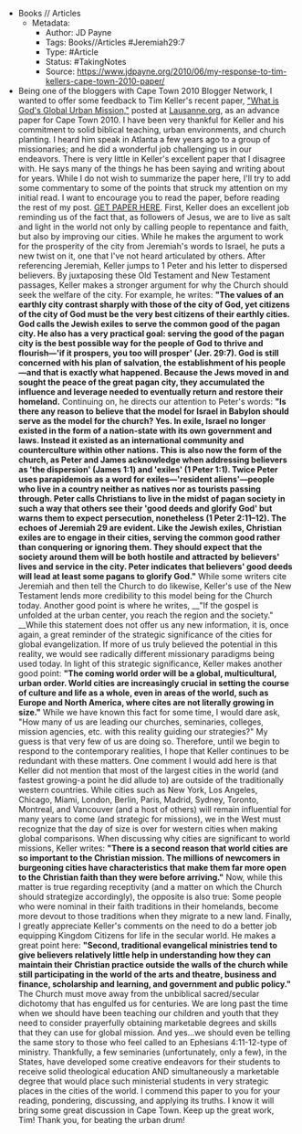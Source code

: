 - Books // Articles
    - Metadata:
        - Author: JD Payne
        - Tags: Books//Articles #Jeremiah29:7
        - Type: #Article
        - Status: #TakingNotes
        - Source: https://www.jdpayne.org/2010/06/my-response-to-tim-kellers-cape-town-2010-paper/
- Being one of the bloggers with Cape Town 2010 Blogger Network, I wanted to offer some feedback to Tim Keller's recent paper, ["What is God's Global Urban Mission,"](http://conversation.lausanne.org/conversations/detail/10282#article_page_1) posted at [Lausanne.org](http://Lausanne.org), as an advance paper for Cape Town 2010. I have been very thankful for Keller and his commitment to solid biblical teaching, urban environments, and church planting. I heard him speak in Atlanta a few years ago to a group of missionaries; and he did a wonderful job challenging us in our endeavors. There is very little in Keller's excellent paper that I disagree with. He says many of the things he has been saying and writing about for years. While I do not wish to summarize the paper here, I'll try to add some commentary to some of the points that struck my attention on my initial read. I want to encourage you to read the paper, before reading the rest of my post. [GET PAPER HERE](http://conversation.lausanne.org/conversations/detail/10282#article_page_1). First, Keller does an excellent job reminding us of the fact that, as followers of Jesus, we are to live as salt and light in the world not only by calling people to repentance and faith, but also by improving our cities. While he makes the argument to work for the prosperity of the city from Jeremiah's words to Israel, he puts a new twist on it, one that I've not heard articulated by others. After referencing Jeremiah, Keller jumps to 1 Peter and his letter to dispersed believers. By juxtaposing these Old Testament and New Testament passages, Keller makes a stronger argument for why the Church should seek the welfare of the city. For example, he writes: __"The values of an earthly city contrast sharply with those of the city of God, yet citizens of the city of God must be the very best citizens of their earthly cities. God calls the Jewish exiles to serve the common good of the pagan city. He also has a very practical goal: serving the good of the pagan city is the best possible way for the people of God to thrive and flourish—'if it prospers, you too will prosper' (Jer. 29:7). God is still concerned with his plan of salvation, the establishment of his people—and that is exactly what happened. Because the Jews moved in and sought the peace of the great pagan city, they accumulated the influence and leverage needed to eventually return and restore their homeland.__ Continuing on, he directs our attention to Peter's words: __"Is there any reason to believe that the model for Israel in Babylon should serve as the model for the church? Yes. In exile, Israel no longer existed in the form of a nation-state with its own government and laws. Instead it existed as an international community and counterculture within other nations. This is also now the form of the church, as Peter and James acknowledge when addressing believers as 'the dispersion' (James 1:1) and 'exiles' (1 Peter 1:1). Twice Peter uses __parapidemois__ as a word for exiles—'resident aliens'—people who live in a country neither as natives nor as tourists passing through. Peter calls Christians to live in the midst of pagan society in such a way that others see their 'good deeds and glorify God' but warns them to expect persecution, nonetheless (1 Peter 2:11–12). The echoes of Jeremiah 29 are evident. Like the Jewish exiles, Christian exiles are to engage in their cities, serving the common good rather than conquering or ignoring them. They should expect that the society around them will be both hostile and attracted by believers' lives and service in the city. Peter indicates that believers' good deeds will lead at least some pagans to glorify God."__ While some writers cite Jeremiah and then tell the Church to do likewise, Keller's use of the New Testament lends more credibility to this model being for the Church today. Another good point is where he writes, __"If the gospel is unfolded at the urban center, you reach the region and the society." __While this statement does not offer us any new information, it is, once again, a great reminder of the strategic significance of the cities for global evangelization. If more of us truly believed the potential in this reality, we would see radically different missionary paradigms being used today. In light of this strategic significance, Keller makes another good point: __"The coming world order will be a global, multicultural, urban order. World cities are increasingly crucial in setting the course of culture and life as a whole, even in areas of the world, such as Europe and North America, where cites are not literally growing in size."__ While we have known this fact for some time, I would dare ask, "How many of us are leading our churches, seminaries, colleges, mission agencies, etc. with this reality guiding our strategies?" My guess is that very few of us are doing so. Therefore, until we begin to respond to the contemporary realities, I hope that Keller continues to be redundant with these matters. One comment I would add here is that Keller did not mention that most of the largest cities in the world (and fastest growing-a point he did allude to) are outside of the traditionally western countries. While cities such as New York, Los Angeles, Chicago, Miami, London, Berlin, Paris, Madrid, Sydney, Toronto, Montreal, and Vancouver (and a host of others) will remain influential for many years to come (and strategic for missions), we in the West must recognize that the day of size is over for western cities when making global comparisons. When discussing why cities are significant to world missions, Keller writes: __"There is a second reason that world cities are so important to the Christian mission. The millions of newcomers in burgeoning cities have characteristics that make them far more open to the Christian faith than they were before arriving."__ Now, while this matter is true regarding receptivity (and a matter on which the Church should strategize accordingly), the opposite is also true: Some people who were nominal in their faith traditions in their homelands, become more devout to those traditions when they migrate to a new land. Finally, I greatly appreciate Keller's comments on the need to do a better job equipping Kingdom Citizens for life in the secular world. He makes a great point here: __"Second, traditional evangelical ministries tend to give believers relatively little help in understanding how they can maintain their Christian practice outside the walls of the church while still participating in the world of the arts and theatre, business and finance, scholarship and learning, and government and public policy."__ The Church must move away from the unbiblical sacred/secular dichotomy that has engulfed us for centuries. We are long past the time when we should have been teaching our children and youth that they need to consider prayerfully obtaining marketable degrees and skills that they can use for global mission. And yes…we should even be telling the same story to those who feel called to an Ephesians 4:11-12-type of ministry. Thankfully, a few seminaries (unfortunately, only a few), in the States, have developed some creative endeavors for their students to receive solid theological education AND simultaneously a marketable degree that would place such ministerial students in very strategic places in the cities of the world. I commend this paper to you for your reading, pondering, discussing, and applying its truths. I know it will bring some great discussion in Cape Town. Keep up the great work, Tim! Thank you, for beating the urban drum!
